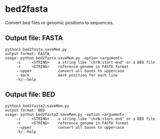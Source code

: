 # bed2fasta
Convert bed files or genomic positions to sequences.

## Output file: FASTA
```
python3 bed2fasta.saveMem.py
output format: FASTA
usage: python bed2fasta.saveMem.py -option <argument>
     -i     <STRING>    a string like "chrN:start-end" or a BED file
     -r     <STRING>    reference genome in FASTA format
     --upper            convert all bases to uppercase
     --mark             mark position for each line
     -h/--help
```

## Output file: BED
```
python3 bed2fasta2.saveMem.py
output format: BED
usage: python bed2fasta2.saveMem.py -option <argument>
     -i     <STRING>    a string like "chrN:start-end" or a BED file
     -r     <STRING>    reference genome in FASTA format
     --upper            convert all bases to uppercase
     -h/--help
```
